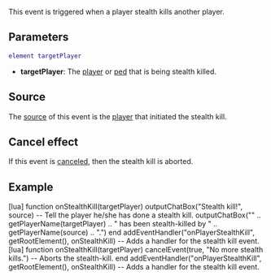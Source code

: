 This event is triggered when a player stealth kills another player.

Parameters
----------

``` lua
element targetPlayer
```

-   **targetPlayer**: The [player](/docs/player.md "wikilink") or [ped](/ped.md "wikilink") that is being stealth killed.

Source
------

The [source](/docs/event_system#Event_source.md "wikilink") of this event is the [player](/player.md "wikilink") that initiated the stealth kill.

Cancel effect
-------------

If this event is [canceled](/docs/Event_system#Canceling.md "wikilink"), then the stealth kill is aborted.

Example
-------

<section name="Server" class="server" show="true">
    [lua]
    function onStealthKill(targetPlayer)
         outputChatBox("Stealth kill!", source) -- Tell the player he/she has done a stealth kill.
         outputChatBox("" .. getPlayerName(targetPlayer) .. " has been stealth-killed by " .. getPlayerName(source) .. ".")
    end
    addEventHandler("onPlayerStealthKill", getRootElement(), onStealthKill) -- Adds a handler for the stealth kill event.

</section>
<section name="Server" class="server" show="true">
    [lua]
    function onStealthKill(targetPlayer)
         cancelEvent(true, "No more stealth kills.") -- Aborts the stealth-kill.
    end
    addEventHandler("onPlayerStealthKill", getRootElement(), onStealthKill) -- Adds a handler for the stealth kill event.

</section>
